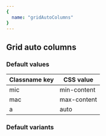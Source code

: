 ```yaml
---
{
  name: "gridAutoColumns"
}
---
```


## Grid auto columns

### Default values
<!-- defaults.values.start -->
|Classname key|CSS value  |
|-------------|-----------|
|mic          |min-content|
|mac          |max-content|
|a            |auto       |

<!-- defaults.values.end -->


### Default variants
<!-- defaults.variants.start -->

<!-- defaults.variants.end -->
